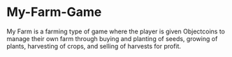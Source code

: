 # My-Farm-Game
My Farm is a farming type of game where the player is given Objectcoins to manage their own farm through buying and planting of seeds, growing of plants, harvesting of crops, and selling of harvests for profit.
